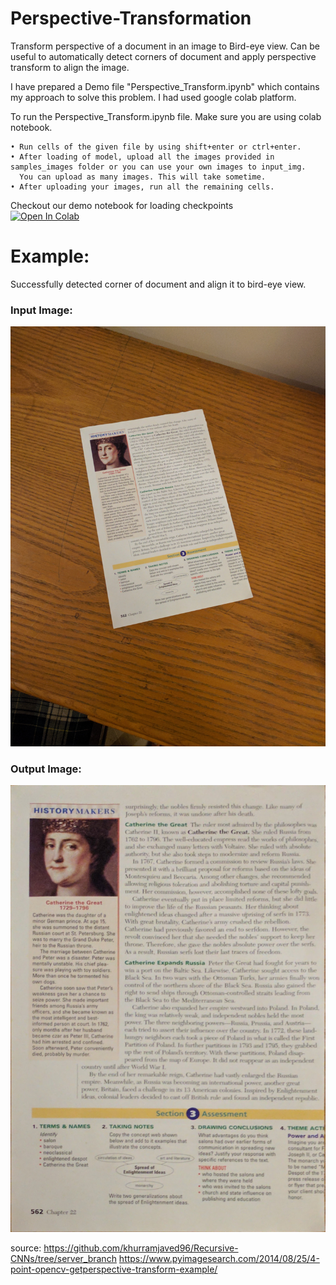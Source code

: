 # Perspective-Transformation
Transform perspective of a document in an image to Bird-eye view. Can be useful to automatically detect corners of document and apply perspective transform to align the image.

I have prepared a Demo file "Perspective_Transform.ipynb" which contains my approach to solve this problem. I had used google colab platform. 

To run the Perspective_Transform.ipynb file. Make sure you are using colab notebook.

    • Run cells of the given file by using shift+enter or ctrl+enter.
    • After loading of model, upload all the images provided in samples_images folder or you can use your own images to input_img. 
      You can upload as many images. This will take sometime.
    • After uploading your images, run all the remaining cells.
Checkout our demo notebook for loading checkpoints
<br>[![Open In Colab](https://colab.research.google.com/assets/colab-badge.svg)](https://colab.research.google.com/drive/1qb04DAcGKpx9DjedmwXtTr3MqG1A33EG?usp=sharing)<br>

# Example:
Successfully detected corner of document and align it to bird-eye view. 
### Input Image:
<img src ='https://raw.githubusercontent.com/abhiishekporwal/Perspective-Transformation/master/sample_images/img.jpg'>

### Output Image:
<img src ='https://raw.githubusercontent.com/abhiishekporwal/Perspective-Transformation/master/output_img/img_warped.png'>

source: https://github.com/khurramjaved96/Recursive-CNNs/tree/server_branch
		https://www.pyimagesearch.com/2014/08/25/4-point-opencv-getperspective-transform-example/